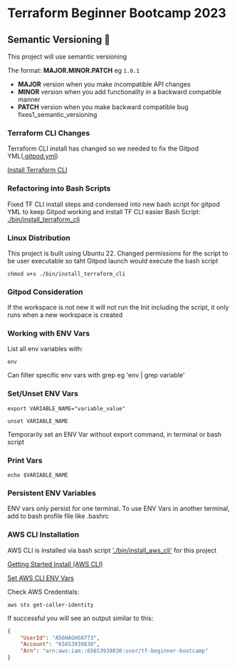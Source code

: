 # Terraform Beginner Bootcamp 2023

## Semantic Versioning :mage:
This project will use semantic versioning

The format:
**MAJOR.MINOR.PATCH**  eg `1.0.1`

- **MAJOR** version when you make incompatible API changes
- **MINOR** version when you add functionality in a backward compatible manner
- **PATCH** version when you make backward compatible bug fixes1_semantic_versioning

### Terraform CLI Changes
Terraform CLI install has changed so we needed to fix the Gitpod YML([.gitpod.yml](.gitpod.yml))

[Install Terraform CLI](https://developer.hashicorp.com/terraform/tutorials/aws-get-started/install-cli)

### Refactoring into Bash Scripts

Fixed TF CLI install steps and condensed into new bash script for gitpod YML to keep Gitpod working and install TF CLI easier
Bash Script: [./bin/install_terraform_cli](./bin/install_terraform_cli)

### Linux Distribution
This project is built using Ubuntu 22.
Changed permissions for the script to be user executable so taht Gitpod launch would execute the bash script
```
chmod u+x ./bin/install_terraform_cli
```
### Gitpod Consideration
If the workspace is not new it will not run the Init including the script, it only runs when a new workspace is created


### Working with ENV Vars
List all env variables with: 
```
env
```
Can filter specific env vars with grep eg 'env | grep variable'

### Set/Unset ENV Vars
```
export VARIABLE_NAME="variable_value"

unset VARIABLE_NAME
```

Temporarily set an ENV Var without export command, in terminal or bash script

### Print Vars
```
echo $VARIABLE_NAME

```

### Persistent ENV Variables

ENV vars only persist for one terminal. To use ENV Vars in another terminal, add to bash profile file like .bashrc


### AWS CLI Installation

AWS CLI is installed via bash script ['./bin/install_aws_cli'](./bin/aws_install_cli) for this project

[Getting Started Install (AWS CLI)](https://docs.aws.amazon.com/cli/latest/userguide/getting-started-install.html)

[Set AWS CLI ENV Vars](https://docs.aws.amazon.com/cli/latest/userguide/cli-configure-envvars.html)


Check AWS Credentials:
```
aws sts get-caller-identity
```

If successful you will see an output similar to this:
```json
{
    "UserId": "A56HAGHS8773",
    "Account": "65653939830",
    "Arn": "arn:aws:iam::65653939830:user/tf-beginner-bootcamp"
}
```


